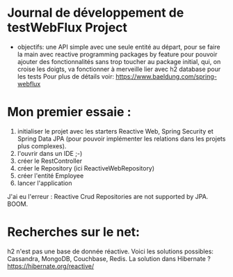 # Journal de développement de testWebFlux Project
- objectifs:    une API simple avec une seule entité au départ, pour se faire la main avec reactive programming
                packages by feature pour pouvoir ajouter des fonctionnalités sans trop toucher au package initial, qui, on croise les doigts, va fonctionner à merveille
                lier avec h2 database pour les tests
Pour plus de détails voir: https://www.baeldung.com/spring-webflux

# Mon premier essaie :
1) initialiser le projet avec les starters Reactive Web, Spring Security et Spring Data JPA (pour pouvoir implémenter les relations dans les projets plus complexes).
2) l'ouvrir dans un IDE ;-)
3) créer le RestController
4) créer le Repository (ici ReactiveWebRepository)
5) créer l'entité Employee
6) lancer l'application

J'ai eu l'erreur : Reactive Crud Repositories are not supported by JPA. BOOM.

# Recherches sur le net: 
h2 n'est pas une base de donnée réactive. Voici les solutions possibles: Cassandra, MongoDB, Couchbase, Redis.
La solution dans Hibernate ? https://hibernate.org/reactive/
